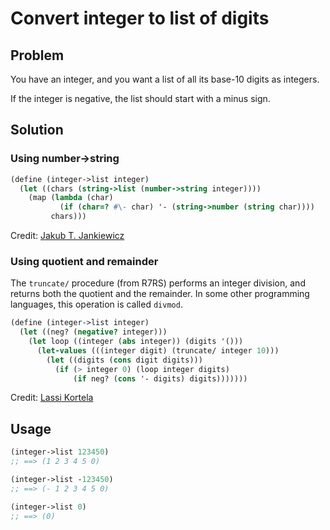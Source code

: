 # Convert integer to list of digits

## Problem

You have an integer, and you want a list of all its base-10 digits as
integers.

If the integer is negative, the list should start with a minus sign.

## Solution

### Using number->string

```Scheme
(define (integer->list integer)
  (let ((chars (string->list (number->string integer))))
    (map (lambda (char)
           (if (char=? #\- char) '- (string->number (string char))))
         chars)))
```

Credit: [Jakub T. Jankiewicz](https://jcubic.pl/me)

### Using quotient and remainder

The `truncate/` procedure (from R7RS) performs an integer division,
and returns both the quotient and the remainder. In some other
programming languages, this operation is called `divmod`.

```Scheme
(define (integer->list integer)
  (let ((neg? (negative? integer)))
    (let loop ((integer (abs integer)) (digits '()))
      (let-values (((integer digit) (truncate/ integer 10)))
        (let ((digits (cons digit digits)))
          (if (> integer 0) (loop integer digits)
              (if neg? (cons '- digits) digits)))))))
```

Credit: [Lassi Kortela](https://github.com/lassik)

## Usage

```Scheme
(integer->list 123450)
;; ==> (1 2 3 4 5 0)
```

```Scheme
(integer->list -123450)
;; ==> (- 1 2 3 4 5 0)
```

```Scheme
(integer->list 0)
;; ==> (0)
```
